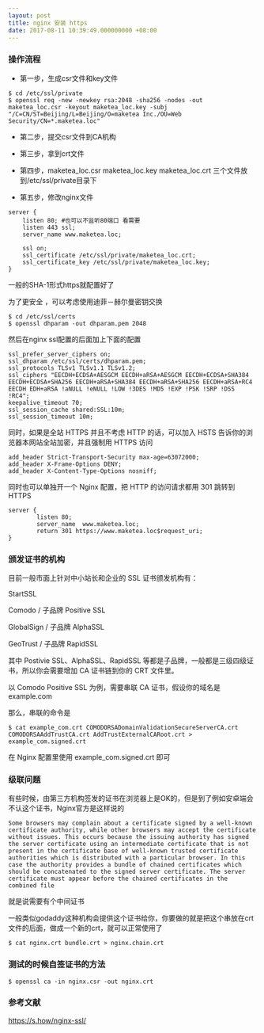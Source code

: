 ```yaml
---
layout: post
title: nginx 安装 https
date: 2017-08-11 10:39:49.000000000 +08:00
---
```


### 操作流程

+ 第一步，生成csr文件和key文件
```
$ cd /etc/ssl/private
$ openssl req -new -newkey rsa:2048 -sha256 -nodes -out maketea_loc.csr -keyout maketea_loc.key -subj "/C=CN/ST=Beijing/L=Beijing/O=maketea Inc./OU=Web Security/CN=*.maketea.loc"
```

+ 第二步，提交csr文件到CA机构

+ 第三步，拿到crt文件

+ 第四步，maketea_loc.csr maketea_loc.key maketea_loc.crt 三个文件放到/etc/ssl/private目录下

+ 第五步，修改nginx文件
```
server {  
    listen 80; #也可以不监听80端口 看需要
    listen 443 ssl;
    server_name www.maketea.loc;

    ssl on;
    ssl_certificate /etc/ssl/private/maketea_loc.crt;
    ssl_certificate_key /etc/ssl/private/maketea_loc.key;
}
```

一般的SHA-1形式https就配置好了

为了更安全 ，可以考虑使用迪菲－赫尔曼密钥交换

`$ cd /etc/ssl/certs`  
`$ openssl dhparam -out dhparam.pem 2048`

然后在nginx ssl配置的后面加上下面的配置
```
ssl_prefer_server_ciphers on;
ssl_dhparam /etc/ssl/certs/dhparam.pem;
ssl_protocols TLSv1 TLSv1.1 TLSv1.2;
ssl_ciphers "EECDH+ECDSA+AESGCM EECDH+aRSA+AESGCM EECDH+ECDSA+SHA384 EECDH+ECDSA+SHA256 EECDH+aRSA+SHA384 EECDH+aRSA+SHA256 EECDH+aRSA+RC4 EECDH EDH+aRSA !aNULL !eNULL !LOW !3DES !MD5 !EXP !PSK !SRP !DSS !RC4";
keepalive_timeout 70;
ssl_session_cache shared:SSL:10m;
ssl_session_timeout 10m;
```
同时，如果是全站 HTTPS 并且不考虑 HTTP 的话，可以加入 HSTS 告诉你的浏览器本网站全站加密，并且强制用 HTTPS 访问
```
add_header Strict-Transport-Security max-age=63072000;
add_header X-Frame-Options DENY;
add_header X-Content-Type-Options nosniff;
```
同时也可以单独开一个 Nginx 配置，把 HTTP 的访问请求都用 301 跳转到 HTTPS
```
server {  
        listen 80;
        server_name  www.maketea.loc;
        return 301 https://www.maketea.loc$request_uri;
}
```
### 颁发证书的机构

目前一般市面上针对中小站长和企业的 SSL 证书颁发机构有：

StartSSL

Comodo / 子品牌 Positive SSL

GlobalSign / 子品牌 AlphaSSL

GeoTrust / 子品牌 RapidSSL

其中 Postivie SSL、AlphaSSL、RapidSSL 等都是子品牌，一般都是三级四级证书，所以你会需要增加 CA 证书链到你的 CRT 文件里。

以 Comodo Positive SSL 为例，需要串联 CA 证书，假设你的域名是 example.com

那么，串联的命令是

`$ cat example_com.crt COMODORSADomainValidationSecureServerCA.crt COMODORSAAddTrustCA.crt AddTrustExternalCARoot.crt > example_com.signed.crt`

在 Nginx 配置里使用 example_com.signed.crt 即可

### 级联问题

有些时候，由第三方机构签发的证书在浏览器上是OK的，但是到了例如安卓端会不认这个证书，Nginx官方是这样说的

```
Some browsers may complain about a certificate signed by a well-known certificate authority, while other browsers may accept the certificate without issues. This occurs because the issuing authority has signed the server certificate using an intermediate certificate that is not present in the certificate base of well-known trusted certificate authorities which is distributed with a particular browser. In this case the authority provides a bundle of chained certificates which should be concatenated to the signed server certificate. The server certificate must appear before the chained certificates in the combined file
```

就是说需要有个中间证书

一般类似godaddy这种机构会提供这个证书给你，你要做的就是把这个串放在crt文件的后面，做成一个新的crt，就可以正常使用了

`$ cat nginx.crt bundle.crt > nginx.chain.crt`


### 测试的时候自签证书的方法


`$ openssl ca -in nginx.csr -out nginx.crt`

### 参考文献
https://s.how/nginx-ssl/